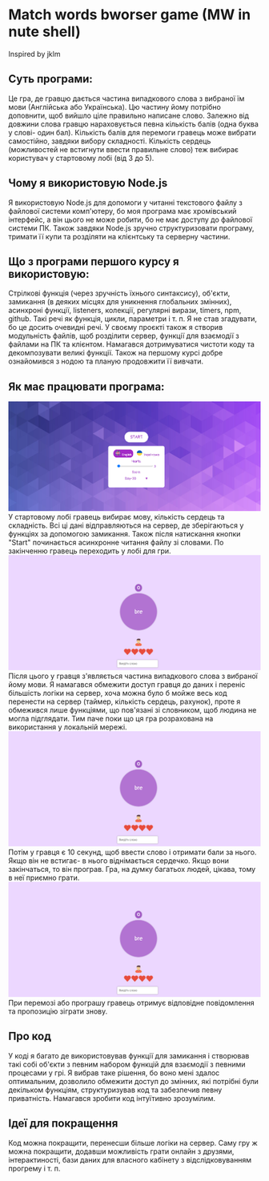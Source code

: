 # Match words bworser game (MW in nute shell)
 Inspired by jklm

## Суть програми:
Це гра, де гравцю дається частина випадкового слова з вибраної їм мови (Англійська або Українська). Цю частину йому потрібно доповнити, щоб вийшло ціле правильно написане слово. Залежно від довжини слова гравцю нараховується певна кількість балів (одна буква у слові- один бал). Кількість балів для перемоги гравець може вибрати самостійно, завдяки вибору складності. Кількість сердець (можливостей не встигнути ввести правильне слово) теж вибирає користувач у стартовому лобі (від 3 до 5).

## Чому я використовую Node.js
Я використовую Node.js для допомоги у читанні текстового файлу з файлової системи комп'ютеру, бо моя програма має хромівський інтерфейс, а він цього не може робити, бо не має доступу до файлової системи ПК. Також завдяки Node.js зручно структуризовати програму, тримати її купи та розділяти на клієнтську та серверну частини.

## Що з програми першого курсу я використовую:
Стрілкові функція (через зручність їхнього синтаксису), об'єкти, замикання (в деяких місцях для уникнення глобальних змінних), асинхроні функції, listeners, колекції, регулярні вирази, timers, npm, github. Такі речі як функція, цикли, параметри і т. п. Я не став згадувати, бо це досить очевидні речі. У своєму проєкті також я створив модульність файлів, щоб розділити сервер, функції для взаємодії з файлами на ПК та клієнтом. Намагався дотримуватися чистоти коду та декомпозувати великі функції. Також на першому курсі добре ознайомився з нодою та планую продовжити її вивчати.

## Як має працювати програма:
![Alt text](/imagesForREADME/startLobbyImage.png)
У стартовому лобі гравець вибирає мову, кількість сердець та складність. Всі ці дані відправляються на сервер, де зберігаються у функціях за допомогою замикання. Також після натискання кнопки "Start" починається асинхронне читання файлу зі словами. По закінченню гравець переходить у лобі для гри.
![Alt text](/imagesForREADME/gameLobbyImage.png)
Після цього у гравця з'являється частина випадкового слова з вибраної йому мови. Я намагався обмежити доступ гравця до даних і переніс більшість логіки на сервер, хоча можна було б мойже весь код перенести на сервер (таймер, кількість сердець, рахунок), проте я обмежився лише функціями, що пов'язані зі словником, щоб людина не могла підглядати. Тим паче поки що ця гра розрахована на використання у локальній мережі.
![Alt text](/imagesForREADME/gameLobbyImage.png)
Потім у гравця є 10 секунд, щоб ввести слово і отримати бали за нього. Якщо він не встигає- в нього віднімається сердечко. Якщо вони закінчаться, то він програв. Гра, на думку багатьох людей, цікава, тому в неї приємно грати. 
![Alt text](/imagesForREADME/gameLobbyImage.png)
При перемозі або програшу гравець отримує відповідне повідомлення та пропозицію зіграти знову.

## Про код
У коді я багато де використовував функції для замикання і створював такі собі об'єкти з певним набором функцій для взаємодії з певними процесами у грі. Я вибрав таке рішення, бо воно мені здалос оптимальним, дозволило обмежити доступ до змінних, які потрібні були декільком функціям, структуризував код та забезпечив певну приватність. Намагався зробити код інтуїтивно зрозумілим.

## Ідеї для покращення
Код можна покращити, перенесши більше логіки на сервер. Саму гру ж можна покращити, додавши можливість грати онлайн з друзями, інтерактиності, бази даних для власного кабінету з відслідковуванням прогрему і т. п.